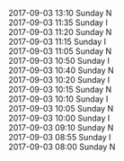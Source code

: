 2017-09-03 13:10 Sunday  N  
2017-09-03 11:35 Sunday  I  
2017-09-03 11:20 Sunday  N  
2017-09-03 11:15 Sunday  I  
2017-09-03 11:05 Sunday  N  
2017-09-03 10:50 Sunday  I  
2017-09-03 10:40 Sunday  N  
2017-09-03 10:20 Sunday  I  
2017-09-03 10:15 Sunday  N  
2017-09-03 10:10 Sunday  I  
2017-09-03 10:05 Sunday  N  
2017-09-03 10:00 Sunday  I  
2017-09-03 09:10 Sunday  N  
2017-09-03 08:55 Sunday  I  
2017-09-03 08:00 Sunday  N  
